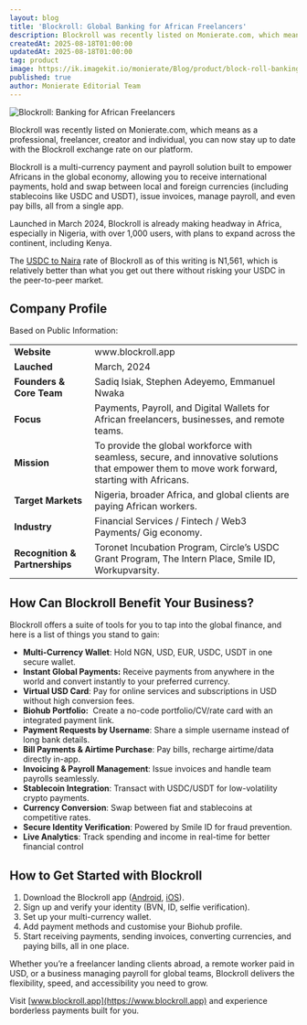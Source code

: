 ```yaml
---
layout: blog
title: 'Blockroll: Global Banking for African Freelancers'
description: Blockroll was recently listed on Monierate.com, which means as a professional, freelancer, creator and individual, you can now stay up to date with the Blockroll exchange rate on our platform.  Blockroll is a multi-currency payment and payroll solution built to empower Africans in the global economy, allowing you to receive international payments, hold and swap between local and foreign currencies (including stablecoins like USDC and USDT), issue invoices, manage payroll, and even pay bills, all from a single app.
createdAt: 2025-08-18T01:00:00
updatedAt: 2025-08-18T01:00:00
tag: product
image: https://ik.imagekit.io/monierate/Blog/product/block-roll-banking-for-africans.webp?updatedAt=1755471601210
published: true
author: Monierate Editorial Team
---
```

![Blockroll: Banking for African Freelancers](https://ik.imagekit.io/monierate/Blog/product/block-roll-banking-for-africans.webp?updatedAt=1755471601210)

Blockroll was recently listed on Monierate.com, which means as a professional, freelancer, creator and individual, you can now stay up to date with the Blockroll exchange rate on our platform. 

Blockroll is a multi-currency payment and payroll solution built to empower Africans in the global economy, allowing you to receive international payments, hold and swap between local and foreign currencies (including stablecoins like USDC and USDT), issue invoices, manage payroll, and even pay bills, all from a single app.

Launched in March 2024, Blockroll is already making headway in Africa, especially in Nigeria, with over 1,000 users, with plans to expand across the continent, including Kenya. 

The [USDC to Naira](https://monierate.com/converter/blockroll/?Amount=1\&From=usd\&To=ngn) rate of Blockroll as of this writing is N1,561, which is relatively better than what you get out there without risking your USDC in the peer-to-peer market.

## Company Profile

Based on Public Information:

|                                |                                                                                                                                                 |
| ------------------------------ | ----------------------------------------------------------------------------------------------------------------------------------------------- |
| **Website**                    | www\.blockroll.app                                                                                                                              |
| **Lauched**                    | March, 2024                                                                                                                                     |
| **Founders & Core Team**       | Sadiq Isiak, Stephen Adeyemo, Emmanuel Nwaka                                                                                                    |
| **Focus**                      | Payments, Payroll, and Digital Wallets for African freelancers, businesses, and remote teams.                                                   |
| **Mission**                    | To provide the global workforce with seamless, secure, and innovative solutions that empower them to move work forward, starting with Africans. |
| **Target Markets**             | Nigeria, broader Africa, and global clients are paying African workers.                                                                         |
| **Industry**                   | Financial Services / Fintech / Web3 Payments/ Gig economy.                                                                                      |
| **Recognition & Partnerships** | Toronet Incubation Program, Circle’s USDC Grant Program, The Intern Place, Smile ID, Workupvarsity.                                             |

## How Can Blockroll Benefit Your Business?

Blockroll offers a suite of tools for you to tap into the global finance, and here is a list of things you stand to gain:

- **Multi-Currency Wallet**: Hold NGN, USD, EUR, USDC, USDT in one secure wallet.
- **Instant Global Payments:** Receive payments from anywhere in the world and convert instantly to your preferred currency.
- **Virtual USD Card**: Pay for online services and subscriptions in USD without high conversion fees.
- **Biohub Portfolio:**  Create a no-code portfolio/CV/rate card with an integrated payment link.
- **Payment Requests by Username**: Share a simple username instead of long bank details.
- **Bill Payments & Airtime Purchase**: Pay bills, recharge airtime/data directly in-app.
- **Invoicing & Payroll Management**: Issue invoices and handle team payrolls seamlessly.
- **Stablecoin Integration**: Transact with USDC/USDT for low-volatility crypto payments.
- **Currency Conversion**: Swap between fiat and stablecoins at competitive rates.
- **Secure Identity Verification**: Powered by Smile ID for fraud prevention.
- **Live Analytics**: Track spending and income in real-time for better financial control

## How to Get Started with Blockroll

1. Download the Blockroll app ([Android](https://play.google.com/store/apps/details?id=com.blockroll.android), [iOS](https://apps.apple.com/us/app/blockroll/id6708225786)).
2. Sign up and verify your identity (BVN, ID, selfie verification).
3. Set up your multi-currency wallet.
4. Add payment methods and customise your Biohub profile.
5. Start receiving payments, sending invoices, converting currencies, and paying bills, all in one place.

Whether you’re a freelancer landing clients abroad, a remote worker paid in USD, or a business managing payroll for global teams, Blockroll delivers the flexibility, speed, and accessibility you need to grow.

Visit [www.blockroll.app](https://www.blockroll.app) and experience borderless payments built for you.
